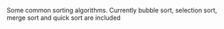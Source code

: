 Some common sorting algorithms. Currently bubble sort, selection sort, merge sort and quick sort are included
